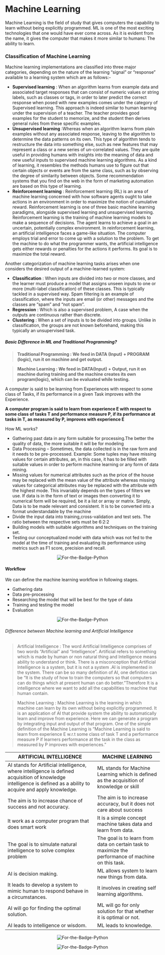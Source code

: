 # Machine Learning

Machine Learning is the field of study that gives computers the capability to learn without being explicitly programmed. ML is one of the most exciting technologies that one would have ever come across. As it is evident from the name, it gives the computer that makes it more similar to humans: The ability to learn.


### Classification of Machine Learning

Machine learning implementations are classified into three major categories, depending on the nature of the learning “signal” or “response” available to a learning system which are as follows:-

* **Supervised learning** : When an algorithm learns from example data and associated target responses that can consist of numeric values or string labels, such as classes or tags, in order to later predict the correct response when posed with new examples comes under the category of Supervised learning. This approach is indeed similar to human learning under the supervision of a teacher. The teacher provides good examples for the student to memorize, and the student then derives general rules from these specific examples.
* **Unsupervised learning** :Whereas when an algorithm learns from plain examples without any associated response, leaving to the algorithm to determine the data patterns on its own. This type of algorithm tends to restructure the data into something else, such as new features that may represent a class or a new series of un-correlated values. They are quite useful in providing humans with insights into the meaning of data and new useful inputs to supervised machine learning algorithms.
As a kind of learning, it resembles the methods humans use to figure out that certain objects or events are from the same class, such as by observing the degree of similarity between objects. Some recommendation systems that you find on the web in the form of marketing automation are based on this type of learning.
* **Reinforcement learning** : Reinforcement learning (RL) is an area of machine learning concerned with how software agents ought to take actions in an environment in order to maximize the notion of cumulative reward. Reinforcement learning is one of three basic machine learning paradigms, alongside supervised learning and unsupervised learning. Reinforcement learning is the training of machine learning models to make a sequence of decisions. The agent learns to achieve a goal in an uncertain, potentially complex environment. In reinforcement learning, an artificial intelligence faces a game-like situation. The computer employs trial and error to come up with a solution to the problem. To get the machine to do what the programmer wants, the artificial intelligence gets either rewards or penalties for the actions it performs. Its goal is to maximize the total reward.


Another categorization of machine learning tasks arises when one considers the desired output of a machine-learned system:

* **Classification** : When inputs are divided into two or more classes, and the learner must produce a model that assigns unseen inputs to one or more (multi-label classification) of these classes. This is typically tackled in a supervised way. Spam filtering is an example of classification, where the inputs are email (or other) messages and the classes are “spam” and “not spam”.
* **Regression** : Which is also a supervised problem, A case when the outputs are continuous rather than discrete.
* **Clustering** : When a set of inputs is to be divided into groups. Unlike in classification, the groups are not known beforehand, making this typically an unsupervised task.






##### Basic Difference in ML and Traditional Programming?

> **Traditional Programming : We feed in DATA (Input) + PROGRAM (logic), run it on machine and get output.**

> **Machine Learning : We feed in DATA(Input) + Output, run it on machine during training and the machine creates its own program(logic), which can be evaluated while testing.**
 


A computer is said to be learning from Experiences with respect to some class of Tasks, if its performance in a given Task improves with the Experience.

__A computer program is said to learn from experience E with respect to some class of tasks T and performance measure P, if its performance at tasks in T, as measured by P, improves with experience E__


How ML works?

* Gathering past data in any form suitable for processing.The better the quality of data, the more suitable it will be for modeling
* Data Processing – Sometimes, the data collected is in the raw form and it needs to be pre-processed.
Example: Some tuples may have missing values for certain attributes, an, in this case, it has to be filled with suitable values in order to perform machine learning or any form of data mining.
* Missing values for numerical attributes such as the price of the house may be replaced with the mean value of the attribute whereas missing values for categorical attributes may be replaced with the attribute with the highest mode. This invariably depends on the types of filters we use. If data is in the form of text or images then converting it to numerical form will be required, be it a list or array or matrix. Simply, Data is to be made relevant and consistent. It is to be converted into a format understandable by the machine
* Divide the input data into training,cross-validation and test sets. The ratio between the respective sets must be 6:2:2
* Building models with suitable algorithms and techniques on the training set.
* Testing our conceptualized model with data which was not fed to the model at the time of training and evaluating its performance using metrics such as F1 score, precision and recall.


<p align="center">
  <img alt="For-the-Badge-Python" src="https://miro.medium.com/max/1986/1*iWkJS33mwmOprcKiQtaLaA.jpeg">
  
</p>

#### Workflow 
We can define the machine learning workflow in following stages.
* Gathering data
* Data pre-processing
* Researching the model that will be best for the type of data
* Training and testing the model
* Evaluation

<p align="center">
  <img alt="For-the-Badge-Python" src="https://static.packt-cdn.com/products/9781783980284/graphics/230f1938-fd69-424e-b94e-225038e27c37.png">
  
</p>



###### Difference between Machine learning and Artificial Intelligence
> Artificial Intelligence : The word Artificial Intelligence comprises of two words “Artificial” and “Intelligence”. Artificial refers to something which is made by human or non natural thing and Intelligence means ability to understand or think. There is a misconception that Artificial Intelligence is a system, but it is not a system .AI is implemented in the system. There can be so many definition of AI, one definition can be “It is the study of how to train the computers so that computers can do things which at present human can do better.”Therefore It is a intelligence where we want to add all the capabilities to machine that human contain.

> Machine Learning : Machine Learning is the learning in which machine can learn by its own without being explicitly programmed. It is an application of AI that provide system the ability to automatically learn and improve from experience. Here we can generate a program by integrating input and output of that program. One of the simple definition of the Machine Learning is “Machine Learning is said to learn from experience E w.r.t some class of task T and a performance measure P if learners performance at the task in the class as measured by P improves with experiences.”



ARTIFICIAL INTELLIGENCE |	MACHINE LEARNING
----------- | -------------
AI stands for Artificial intelligence, where intelligence is defined acquisition of knowledge intelligence is defined as a ability to acquire and apply knowledge.	 | ML stands for Machine Learning which is defined as the acquisition of knowledge or skill
The aim is to increase chance of success and not accuracy.	 | The aim is to increase accuracy, but it does not care about success
It work as a computer program that does smart work | 	It is a simple concept machine takes data and learn from data.
The goal is to simulate natural intelligence to solve complex problem | 	The goal is to learn from data on certain task to maximize the performance of machine on this task.
AI is decision making.	 | ML allows system to learn new things from data.
It leads to develop a system to mimic human to respond behave in a circumstances. | 	It involves in creating self learning algorithms.
AI will go for finding the optimal solution. | 	ML will go for only solution for that whether it is optimal or not.
AI leads to intelligence or wisdom. | 	ML leads to knowledge.



<p align="center">
  <img alt="For-the-Badge-Python" src="https://miro.medium.com/max/650/1*-XKVI5SAEpffNR7BusdvNQ.png">
  
</p>

<p align="center">
  <img alt="For-the-Badge-Python" src="http://ForTheBadge.com/images/badges/made-with-python.svg">
  
</p>
